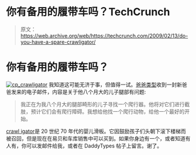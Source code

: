 # 你有备用的履带车吗？TechCrunch

> 原文：<https://web.archive.org/web/https://techcrunch.com/2009/02/13/do-you-have-a-spare-crawligator/>

# 你有备用的履带车吗？

[![cp_crawligator](img/9c19a3a54c6b65737489cf4afccd1f56.png "cp_crawligator")](https://web.archive.org/web/20221005174822/https://beta.techcrunch.com/wp-content/uploads/2009/02/cp_crawligator.jpg) 
我知道这可能无济于事，但值得一试。[爸爸类型](https://web.archive.org/web/20221005174822/http://daddytypes.com/2009/02/12/brother_can_you_spare_a_crawligator_.php)收到一封新爸爸发来的电子邮件，内容是关于他八个月大的儿子腿部有问题:

> 我正在为我八个月大的腿部畸形的儿子寻找一个爬行器。他将对它们进行截肢，预计它们会有爬行障碍。我想给他找一个爬行动物，给他一个最好的开始。

 [crawl igator](https://web.archive.org/web/20221005174822/http://daddytypes.com/2007/05/18/i_have_one_word_for_you_crawligators.php)是 20 世纪 70 年代的婴儿滑板。它因鼓励孩子们头朝下滚下楼梯而被召回，但是现在在易贝和车库销售中可以买到。如果你身边有一个，或者知道有人有，你可以发邮件给我，或者在 DaddyTypes 帖子上留言。谢了。
